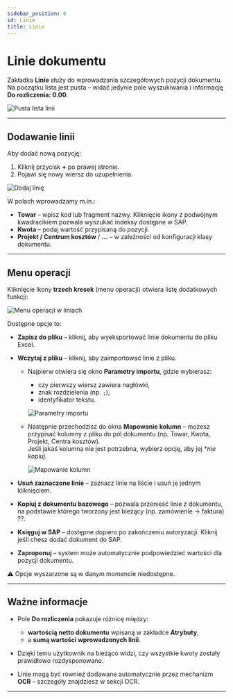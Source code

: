 ```yaml
---
sidebar_position: 6
id: Linie
title: Linie
---
```


# Linie dokumentu   

Zakładka **Linie** służy do wprowadzania szczegółowych pozycji dokumentu.  
Na początku lista jest pusta – widać jedynie pole wyszukiwania i informację **Do rozliczenia: 0.00**.  

![Pusta lista linii](/img/linie1.png)  

---

## Dodawanie linii  

Aby dodać nową pozycję:  

1. Kliknij przycisk **+** po prawej stronie.  
2. Pojawi się nowy wiersz do uzupełnienia.  

![Dodaj linię](/img/linie2.png)  

W polach wprowadzamy m.in.:  
- **Towar** – wpisz kod lub fragment nazwy. Kliknięcie ikony z podwójnym kwadracikiem pozwala wyszukać indeksy dostępne w SAP.  
- **Kwota** – podaj wartość przypisaną do pozycji.  
- **Projekt / Centrum kosztów** / **...** – w zależności od konfiguracji klasy dokumentu.  

---

## Menu operacji  

Kliknięcie ikony **trzech kresek** (menu operacji) otwiera listę dodatkowych funkcji:  

![Menu operacji w liniach](/img/linie3.png)  

Dostępne opcje to:  

- **Zapisz do pliku** – kliknij, aby wyeksportować linie dokumentu do pliku Excel.  
- **Wczytaj z pliku** – kliknij, aby zaimportować linie z pliku.  
   + Najpierw otwiera się okno **Parametry importu**, gdzie wybierasz:  
      - czy pierwszy wiersz zawiera nagłówki,  
      - znak rozdzielenia (np. `;`),  
      - identyfikator tekstu.  

      ![Parametry importu](/img/linie4.png)  

   + Następnie przechodzisz do okna **Mapowanie kolumn** – możesz przypisać kolumny z pliku do pól dokumentu (np. Towar, Kwota, Projekt, Centra kosztów).  
      Jeśli jakaś kolumna nie jest potrzebna, wybierz opcję, aby jej **nie kopiuj*.  

      ![Mapowanie kolumn](/img/linie5.png)  

- **Usuń zaznaczone linie** – zaznacz linie na liście i usuń je jednym kliknięciem.  
- **Kopiuj z dokumentu bazowego** – pozwala przenieść linie z dokumentu, na podstawie którego tworzony jest bieżący (np. zamówienie → faktura) ??.  
- **Księguj w SAP** – dostępne dopiero po zakończeniu autoryzacji. Kliknij jeśli chesz dodać dokument do SAP.
- **Zaproponuj** – system może automatycznie podpowiedzieć wartości dla pozycji dokumentu.  

⚠️ Opcje wyszarzone są w danym momencie niedostępne.  

---

## Ważne informacje  

- Pole **Do rozliczenia** pokazuje różnicę między:  
  - **wartością netto dokumentu** wpisaną w zakładce **Atrybuty**,  
  - a **sumą wartości wprowadzonych linii**.  

- Dzięki temu użytkownik na bieżąco widzi, czy wszystkie kwoty zostały prawidłowo rozdysponowane.  

- Linie mogą być również dodawane automatycznie przez mechanizm **OCR** – szczegóły znajdziesz w sekcji OCR.  

---
